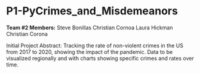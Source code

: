 # P1-PyCrimes_and_Misdemeanors

 **Team #2 Members:**
 Steve Bonillas
 Christian Cornoa
 Laura Hickman
 Christian Corona

Initial Project Abstract: 
Tracking the rate of non-violent crimes in the US from 2017 to 2020, showing the impact of the pandemic.  Data to be visualized regionally and with charts showing specific crimes and rates over time.
